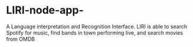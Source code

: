 # LIRI-node-app-
A Language interpretation and Recognition Interface. LIRI is able to search Spotify for music, find bands in town performing live, and search movies from OMDB 
